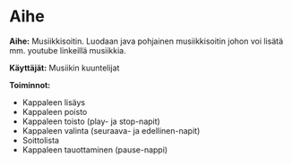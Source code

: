 # Aihe
**Aihe:** Musiikkisoitin. Luodaan java pohjainen musiikkisoitin johon voi lisätä mm. youtube linkeillä musiikkia.

**Käyttäjät:** Musiikin kuuntelijat

**Toiminnot:**
- Kappaleen lisäys
- Kappaleen poisto
- Kappaleen toisto (play- ja stop-napit)
- Kappaleen valinta (seuraava- ja edellinen-napit)
- Soittolista
- Kappaleen tauottaminen (pause-nappi)
